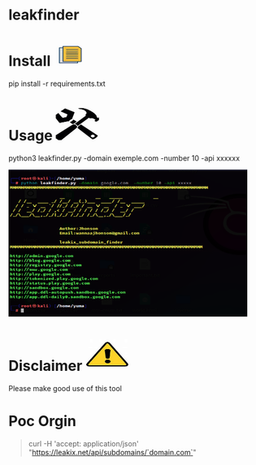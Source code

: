 # leakfinder

# Install <img src="ico.jpg" alt="Image description" width="65" height="45">
pip install -r requirements.txt

# Usage  <img src="exe.jpg" alt="Image description" width="85" height="65">
python3 leakfinder.py -domain exemple.com -number 10 -api xxxxxx

<img src="capture.PNG" alt="Image description" width="470" height="290">

# Disclaimer <img src="OIP.jpg" alt="Image description" width="85" height="65">
Please make good use of this tool

# Poc Orgin

> curl -H 'accept: application/json' "https://leakix.net/api/subdomains/`domain.com`"

